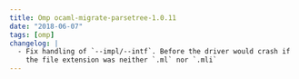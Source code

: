 ```yaml
---
title: Omp ocaml-migrate-parsetree-1.0.11
date: "2018-06-07"
tags: [omp]
changelog: |
  - Fix handling of `--impl/--intf`. Before the driver would crash if
    the file extension was neither `.ml` nor `.mli`
---
```


